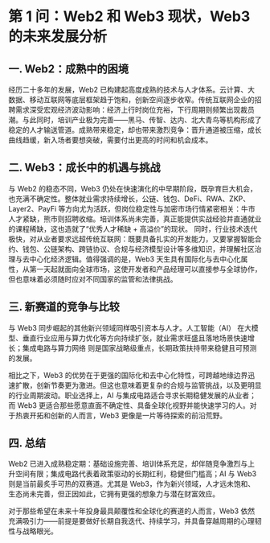 # 第 1 问：Web2 和 Web3 现状，Web3 的未来发展分析


## 一. Web2：成熟中的困境
经历二十多年的发展，Web2 已构建起高度成熟的技术与人才体系。云计算、大数据、移动互联网等底层框架趋于饱和，创新空间逐步收窄。传统互联网企业的招聘需求深受宏观经济波动影响：经济上行时岗位充裕，下行周期则频繁出现裁员潮。与此同时，培训产业极为完善——黑马、传智、达内、北大青鸟等机构形成了稳定的人才输送管道。成熟带来稳定，却也带来激烈竞争：晋升通道被压缩，成长曲线趋缓，新入场者要想突破，需要付出更高的时间和机会成本。

## 二. Web3：成长中的机遇与挑战
与 Web2 的稳态不同，Web3 仍处在快速演化的中早期阶段，既孕育巨大机会，也充满不确定性。整体就业需求持续增长，公链、钱包、DeFi、RWA、ZKP、Layer2、PayFi 等方向尤为活跃，但岗位稳定性与加密市场行情紧密相关：牛市人才紧缺，熊市则招聘收缩。培训体系尚未完善，真正能提供实战经验并直通就业的课程稀缺，这也造就了“优秀人才稀缺 + 高溢价”的现状。
同时，行业技术迭代极快，对从业者要求远超传统互联网：既要具备扎实的开发能力，又要掌握智能合约、钱包、公链架构、跨链协议、合规与经济模型设计等多维知识，并理解社区治理与去中心化经济逻辑。值得强调的是，Web3 天生具有国际化与去中心化属性，从第一天起就面向全球市场，这使开发者和产品经理可以直接参与全球协作，但也意味着必须随时应对不同国家的监管和法律挑战。

## 三. 新赛道的竞争与比较
与 Web3 同步崛起的其他新兴领域同样吸引资本与人才。人工智能（AI） 在大模型、垂直行业应用与算力优化等方向持续扩张，就业需求旺盛且落地场景快速增长；集成电路与算力网络 则是国家战略级重点，长期政策扶持带来稳健且可预测的发展。

相比之下，Web3 的优势在于更强的国际化和去中心化特性，可跨越地缘边界迅速扩散，创新节奏更为激进。但这也意味着更复杂的合规与监管挑战，以及更明显的行业周期波动。职业选择上，AI 与集成电路适合寻求长期稳健发展的从业者；而 Web3 更适合那些愿意直面不确定性、具备全球化视野并能快速学习的人。对于热衷开拓和创新的人而言，Web3 更像是一片等待探索的前沿荒野。

## 四. 总结
Web2 已进入成熟稳定期：基础设施完善、培训体系充足，却伴随竞争激烈与上升空间有限；集成电路代表着政策驱动的长期红利，稳健但门槛高；AI 与 Web3 则是当前最炙手可热的双赛道。尤其是 Web3，作为新兴领域，人才远未饱和、生态尚未完善，但正因如此，它拥有更强的想象力与潜在财富效应。

对于那些希望在未来十年投身最具颠覆性和全球化的赛道的人而言，Web3 依然充满吸引力——前提是要做好长期自我迭代、持续学习，并具备穿越周期的心理韧性与战略眼光。
